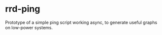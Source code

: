 # rrd-ping

Prototype of a simple ping script working async, to generate useful
graphs on low-power systems.
